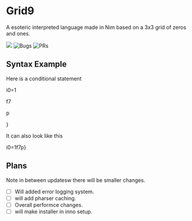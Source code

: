 # Grid9
A esoteric interpreted language made in Nim based on a 3x3 grid of zeros and ones.

![](https://img.shields.io/github/languages/code-size/MrEnder0/Grid9?style=for-the-badge)
![](https://img.shields.io/github/issues-raw/MrEnder0/Grid9?style=for-the-badge "Bugs")
![](https://img.shields.io/github/issues-pr-raw/MrEnder0/Grid9?style=for-the-badge "PRs")

## Syntax Example
Here is a conditional statement

i0=1

f7

p

}

It can also look like this

i0=1f7p}

## Plans
Note in between updatesw there will be smaller changes.

 - [ ] Will added error logging system.
 - [ ] will add pharser caching.
 - [ ] Overall performce changes.
 - [ ] will make installer in inno setup.

